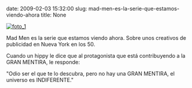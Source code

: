 date: 2009-02-03 15:32:00
slug: mad-men-es-la-serie-que-estamos-viendo-ahora
title: None

[![foto_1][1]][1]

Mad Men es la serie que estamos viendo ahora. Sobre unos creativos de publicidad en Nueva York en los 50.

Cuando un hippy le dice que al protagonista que está contribuyendo a la GRAN MENTIRA, le responde:

"Odio ser el que te lo descubra, pero no hay una GRAN MENTIRA, el universo es INDIFERENTE."

[1]: file:///Users/jjdenis/jjdenis.github.com/static/2009-02-03-mad-men-es-la-serie-que-estamos-viendo-ahora_foto1.jpg
